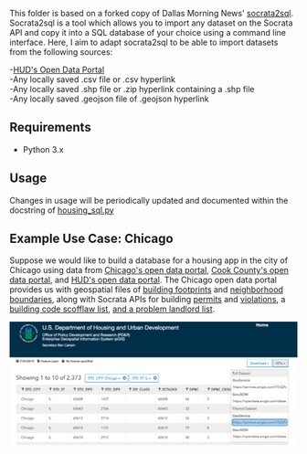 This folder is based on a forked copy of Dallas Morning News' [socrata2sql](https://github.com/DallasMorningNews/socrata2sql). Socrata2sql is a tool which allows you to import any dataset on the Socrata API and copy it into a SQL database of your choice using a command line interface. Here, I aim to adapt socrata2sql to be able to import datasets from the following sources:

-[HUD's Open Data Portal](https://hudgis-hud.opendata.arcgis.com/)<br>
-Any locally saved .csv file or .csv hyperlink<br>
-Any locally saved .shp file or .zip hyperlink containing a .shp file<br>
-Any locally saved .geojson file of .geojson hyperlink

## Requirements

- Python 3.x

## Usage

Changes in usage will be periodically updated and documented within the docstring of [housing_sql.py](https://github.com/sunlightpolicy/Housing_Data/blob/master/housing_sql/housing_sql.py)

## Example Use Case: Chicago

Suppose we would like to build a database for a housing app in the city of Chicago using data from [Chicago's open data portal](https://data.cityofchicago.org/), [Cook County's open data portal](https://datacatalog.cookcountyil.gov/), and [HUD's open data portal](https://hudgis-hud.opendata.arcgis.com/). The Chicago open data portal provides us with geospatial files of [building footprints](https://data.cityofchicago.org/Buildings/Building-Footprints-current-/hz9b-7nh8) and [neighborhood boundaries](https://data.cityofchicago.org/Facilities-Geographic-Boundaries/Boundaries-Neighborhoods/bbvz-uum9), along with Socrata APIs for building [permits](https://data.cityofchicago.org/Buildings/Building-Permits/ydr8-5enu/data) and [violations](https://data.cityofchicago.org/Buildings/Building-Violations/22u3-xenr/data), a [building code scofflaw list](https://data.cityofchicago.org/Buildings/Building-Code-Scofflaw-List-Map/hgat-td99), [and a problem landlord list](https://data.cityofchicago.org/Buildings/Problem-Landlord-List-Map/dip3-ud6z).

![Alt text](images/hud_example.png "Public Housing Buildings")